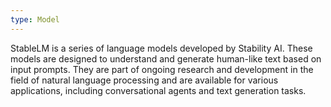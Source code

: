 ```yaml
---
type: Model
---
```


StableLM is a series of language models developed by Stability AI. These models are designed to understand and generate human-like text based on input prompts. They are part of ongoing research and development in the field of natural language processing and are available for various applications, including conversational agents and text generation tasks.
